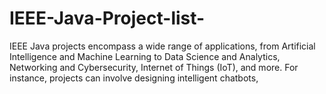 # IEEE-Java-Project-list-
IEEE Java projects encompass a wide range of applications, from Artificial Intelligence and Machine Learning to Data Science and Analytics, Networking and Cybersecurity, Internet of Things (IoT), and more. For instance, projects can involve designing intelligent chatbots,
